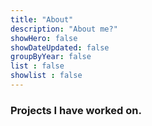 ```yaml
---
title: "About"
description: "About me?"
showHero: false
showDateUpdated: false
groupByYear: false
list : false
showlist : false
---
```

<h3>Projects I have worked on.</h3>